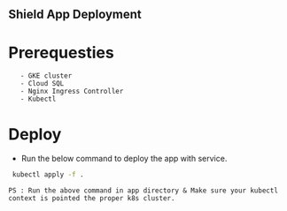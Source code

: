 ## Shield App Deployment

# Prerequesties
```
   - GKE cluster
   - Cloud SQL
   - Nginx Ingress Controller
   - Kubectl
```

# Deploy 

- Run the below command to deploy the app with service.
```bash
 kubectl apply -f .
```

```
PS : Run the above command in app directory & Make sure your kubectl context is pointed the proper k8s cluster.
```
 